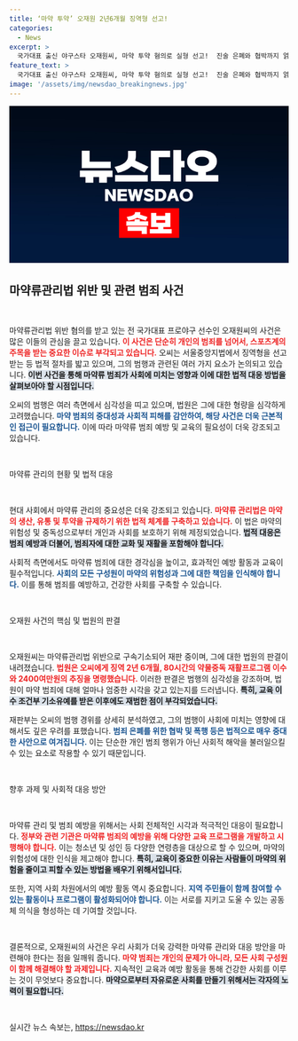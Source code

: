 ```yaml
---
title: ‘마약 투약’ 오재원 2년6개월 징역형 선고!
categories:
  - News
excerpt: >
  국가대표 출신 야구스타 오재원씨, 마약 투약 혐의로 실형 선고!  진술 은폐와 협박까지 얽힌 이 사건의 전말을 밝혀드립니다. 2년 6개월 징역형과 재활 프로그램, 과연 그의 향후 행보는? 클릭해서 확인해보세요!
feature_text: >
  국가대표 출신 야구스타 오재원씨, 마약 투약 혐의로 실형 선고!  진술 은폐와 협박까지 얽힌 이 사건의 전말을 밝혀드립니다. 2년 6개월 징역형과 재활 프로그램, 과연 그의 향후 행보는? 클릭해서 확인해보세요!
image: '/assets/img/newsdao_breakingnews.jpg'
---
```


<p><img src="/assets/img/newsdao_breakingnews.jpg" alt="firstkoreanews 속보" /></p>

<h2 data-ke-size="size26">마약류관리법 위반 및 관련 범죄 사건</h2>

<p data-ke-size="size16">&nbsp;</p>

<p>마약류관리법 위반 혐의를 받고 있는 전 국가대표 프로야구 선수인 오재원씨의 사건은 많은 이들의 관심을 끌고 있습니다. <b><span style="color: #ee2323;">이 사건은 단순히 개인의 범죄를 넘어서, 스포츠계의 주목을 받는 중요한 이슈로 부각되고 있습니다.</span></b> 오씨는 서울중앙지법에서 징역형을 선고받는 등 법적 절차를 밟고 있으며, 그의 범행과 관련된 여러 가지 요소가 논의되고 있습니다. <b><span style="background-color: #21538527;">이번 사건을 통해 마약류 범죄가 사회에 미치는 영향과 이에 대한 법적 대응 방법을 살펴보아야 할 시점입니다.</span></b> </p>

<p>오씨의 범행은 여러 측면에서 심각성을 띠고 있으며, 법원은 그에 대한 형량을 심각하게 고려했습니다. <b><span style="color: #1a5490;">마약 범죄의 중대성과 사회적 피해를 감안하여, 해당 사건은 더욱 근본적인 접근이 필요합니다.</span></b> 이에 따라 마약류 범죄 예방 및 교육의 필요성이 더욱 강조되고 있습니다.</p>

<p data-ke-size="size16">&nbsp;</p>

<p>마약류 관리의 현황 및 법적 대응</p>

<p data-ke-size="size16">&nbsp;</p>

<p>현대 사회에서 마약류 관리의 중요성은 더욱 강조되고 있습니다. <b><span style="color: #ee2323;">마약류 관리법은 마약의 생산, 유통 및 투약을 규제하기 위한 법적 체계를 구축하고 있습니다.</span></b> 이 법은 마약의 위험성 및 중독성으로부터 개인과 사회를 보호하기 위해 제정되었습니다. <b><span style="background-color: #21538527;">법적 대응은 범죄 예방과 더불어, 범죄자에 대한 교화 및 재활을 포함해야 합니다.</span></b> </p>

<p>사회적 측면에서도 마약류 범죄에 대한 경각심을 높이고, 효과적인 예방 활동과 교육이 필수적입니다. <b><span style="color: #1a5490;">사회의 모든 구성원이 마약의 위험성과 그에 대한 책임을 인식해야 합니다.</span></b> 이를 통해 범죄를 예방하고, 건강한 사회를 구축할 수 있습니다.</p>

<p data-ke-size="size16">&nbsp;</p>

<p>오재원 사건의 핵심 및 법원의 판결</p>

<p data-ke-size="size16">&nbsp;</p>

<p>오재원씨는 마약류관리법 위반으로 구속기소되어 재판 중이며, 그에 대한 법원의 판결이 내려졌습니다. <b><span style="color: #ee2323;">법원은 오씨에게 징역 2년 6개월, 80시간의 약물중독 재활프로그램 이수와 2400여만원의 추징을 명령했습니다.</span></b> 이러한 판결은 범행의 심각성을 강조하며, 법원이 마약 범죄에 대해 얼마나 엄중한 시각을 갖고 있는지를 드러냅니다. <b><span style="background-color: #21538527;">특히, 교육 이수 조건부 기소유예를 받은 이후에도 재범한 점이 부각되었습니다.</span></b> </p>

<p>재판부는 오씨의 범행 경위를 상세히 분석하였고, 그의 범행이 사회에 미치는 영향에 대해서도 깊은 우려를 표했습니다. <b><span style="color: #1a5490;">범죄 은폐를 위한 협박 및 폭행 등은 법적으로 매우 중대한 사안으로 여겨집니다.</span></b>  이는 단순한 개인 범죄 행위가 아닌 사회적 해악을 불러일으킬 수 있는 요소로 작용할 수 있기 때문입니다.</p>

<p data-ke-size="size16">&nbsp;</p>

<p>향후 과제 및 사회적 대응 방안</p>

<p data-ke-size="size16">&nbsp;</p>

<p>마약류 관리 및 범죄 예방을 위해서는 사회 전체적인 시각과 적극적인 대응이 필요합니다. <b><span style="color: #ee2323;">정부와 관련 기관은 마약류 범죄의 예방을 위해 다양한 교육 프로그램을 개발하고 시행해야 합니다.</span></b> 이는 청소년 및 성인 등 다양한 연령층을 대상으로 할 수 있으며, 마약의 위험성에 대한 인식을 제고해야 합니다. <b><span style="background-color: #21538527;">특히, 교육이 중요한 이유는 사람들이 마약의 위험을 줄이고 피할 수 있는 방법을 배우기 위해서입니다.</span></b> </p>

<p>또한, 지역 사회 차원에서의 예방 활동 역시 중요합니다. <b><span style="color: #1a5490;">지역 주민들이 함께 참여할 수 있는 활동이나 프로그램이 활성화되어야 합니다.</span></b> 이는 서로를 지키고 도울 수 있는 공동체 의식을 형성하는 데 기여할 것입니다.</p>

<p data-ke-size="size16">&nbsp;</p>

<p>결론적으로, 오재원씨의 사건은 우리 사회가 더욱 강력한 마약류 관리와 대응 방안을 마련해야 한다는 점을 일깨워 줍니다. <b><span style="color: #ee2323;">마약 범죄는 개인의 문제가 아니라, 모든 사회 구성원이 함께 해결해야 할 과제입니다.</span></b> 지속적인 교육과 예방 활동을 통해 건강한 사회를 이루는 것이 무엇보다 중요합니다. <b><span style="background-color: #21538527;">마약으로부터 자유로운 사회를 만들기 위해서는 각자의 노력이 필요합니다.</span></b> </p>

<p data-ke-size="size16">&nbsp;</p>
실시간 뉴스 속보는, <a href="https://newsdao.kr" rel="dofollow">https://newsdao.kr</a>


